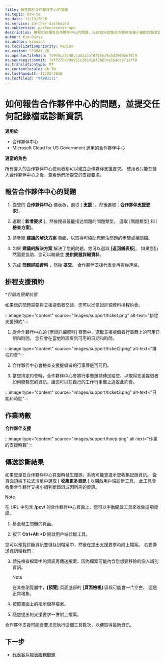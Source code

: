 ```yaml
---
title: 報告關於合作夥伴中心的問題
ms.topic: how-to
ms.date: 11/19/2020
ms.service: partner-dashboard
ms.subservice: partnercenter-mpn
description: 瞭解如何報告合作夥伴中心的問題，以及如何收集合作夥伴支援小組的診斷資訊。
author: Kim-Davis
ms.author: kimnich
ms.localizationpriority: medium
ms.custom: SEOMAY.20
ms.openlocfilehash: 7d978ca3c48ccadaabb7d714ea9a5d2900bef819
ms.sourcegitcommit: 7dff27bd799951c28bd1ef2665aa564cce71aff0
ms.translationtype: MT
ms.contentlocale: zh-TW
ms.lasthandoff: 11/20/2020
ms.locfileid: "94983331"
---
```

# <a name="how-to-report-problems-with-partner-center-and-submit-any-log-or-diagnostics-information"></a>如何報告合作夥伴中心的問題，並提交任何記錄檔或診斷資訊

**適用於**

- 合作夥伴中心
- Microsoft Cloud for US Government 適用的合作夥伴中心

**適當的角色**

所有登入的合作夥伴中心使用者都可以建立合作夥伴支援要求。 使用者只能在登入合作夥伴中心之後，查看他們所提交的支援要求。

## <a name="report-a-problem-with-the-partner-center"></a>報告合作夥伴中心的問題

1. 從您的 **合作夥伴中心** 儀表板，選取 [ **支援** ]，然後選取 [ **合作夥伴支援要求**]。

2. 選取 [ **新增要求** ]，然後搜尋最能描述問題的問題類型。 選取 [問題類型] 和 [ **檢查方案**]。

3. 請參閱 **建議的解決方案** 頁面，以取得可協助您解決問題的步驟或相關檔。

4. 如果 **建議的解決方案** 解決了您的問題，您可以選取 **[返回儀表板**]。 如果您仍然需要協助，您可以繼續並 **提供問題詳細資料**。

5. 完成 **問題詳細資料** ，然後 **提交**。 合作夥伴支援代表會再與你連絡。

## <a name="schedule-a-support-appointment"></a>排程支援預約 

**目前為預覽狀態*

如果您的問題需要與支援提倡者交談，您可以從票證詳細資料排程約會。

:::image type="content" source="images/support/ticket.png" alt-text="排程支援預約":::

1.  從合作夥伴中心的 [票證詳細資料] 頁面中，選取支援提倡者行事曆上的可用日期和時間。 您只會在當地時區看到可用的日期和時間。

:::image type="content" source="images/support/ticket2.png" alt-text="排程約會":::

2. 合作夥伴中心會檢查支援提倡者的行事曆是否可用。

1. 當您排定約會時，合作夥伴中心會將行事曆邀請傳送給您，以取得支援提倡者如何聯繫您的資訊，讓您可以在自己的工作行事曆上追蹤此約會。

:::image type="content" source="images/support/ticket3.png" alt-text="日期和時間":::

## <a name="hours-of-operation"></a>作業時數

**合作夥伴支援**

:::image type="content" source="images/support/hoop.png" alt-text="作業的支援時數":::

## <a name="send-diagnostics"></a>傳送診斷結果

如果您是在合作夥伴中心頁面時發生錯誤，系統可能會提示您收集記錄資訊。 從頁面頂端下拉式清單中選取 [ **收集更多資訊** ] 以開啟用戶端診斷工具。 此工具會收集合作夥伴支援小組判斷錯誤成因所需的資訊。 

>[!NOTE]
>在 URL 中包含 **/pcv/** 的合作夥伴中心頁面上，您可以手動開啟工具來收集這項資訊。

1. 移至發生問題的頁面。

2. 按下 **Ctrl+Alt +D** 開啟用戶端診斷工具。

您可以預覽診斷資訊並儲存到檔案中，然後在提出支援要求時附上檔案。 若要傳送資訊給我們︰

3. 請先檢查檔案中的資訊再傳送檔案，因為檔案可能內含您想要移除的個人識別資訊。

    >[!NOTE]
    >在某些瀏覽器中，**\[預覽\]** 頁面底部的 **\[頁面檢視\]** 區段可能會一片空白。 這是正常現象。

4. 按照畫面上的指示儲存檔案。

5. 隨您提出的支援要求一併附上檔案。

合作夥伴支援可能會要求您執行這個工具數次，以便取得最新資訊。

## <a name="next-steps"></a>下一步

- [代表客戶報表服務問題](report-problems-on-behalf-of-a-customer.md)
